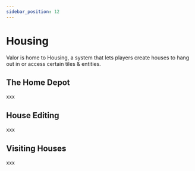 ```yaml
---
sidebar_position: 12
---
```


# Housing
Valor is home to Housing, a system that lets players create houses to hang out in or access certain tiles & entities.

## The Home Depot
xxx

## House Editing
xxx

## Visiting Houses
xxx